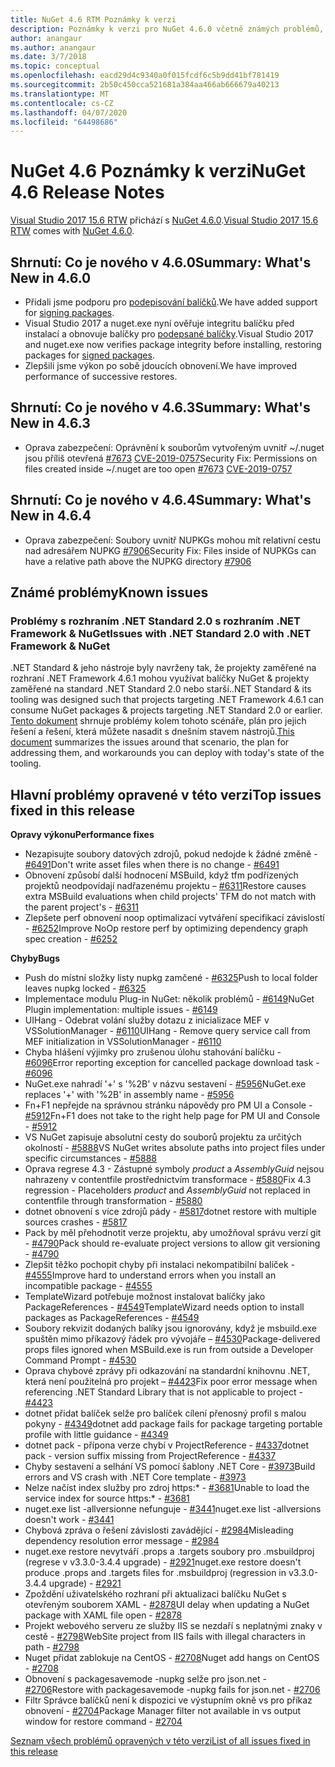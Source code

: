 ```yaml
---
title: NuGet 4.6 RTM Poznámky k verzi
description: Poznámky k verzi pro NuGet 4.6.0 včetně známých problémů, oprav chyb, přidaných funkcí a řadičů domény.
author: anangaur
ms.author: anangaur
ms.date: 3/7/2018
ms.topic: conceptual
ms.openlocfilehash: eacd29d4c9340a0f015fcdf6c5b9dd41bf781419
ms.sourcegitcommit: 2b50c450cca521681a384aa466ab666679a40213
ms.translationtype: MT
ms.contentlocale: cs-CZ
ms.lasthandoff: 04/07/2020
ms.locfileid: "64498686"
---
```

# <a name="nuget-46-release-notes"></a><span data-ttu-id="ace1a-103">NuGet 4.6 Poznámky k verzi</span><span class="sxs-lookup"><span data-stu-id="ace1a-103">NuGet 4.6 Release Notes</span></span>

<span data-ttu-id="ace1a-104">[Visual Studio 2017 15.6 RTW](https://www.visualstudio.com/news/releasenotes/vs2017-relnotes) přichází s [NuGet 4.6.0](https://dist.nuget.org/win-x86-commandline/v4.6.0/nuget.exe).</span><span class="sxs-lookup"><span data-stu-id="ace1a-104">[Visual Studio 2017 15.6 RTW](https://www.visualstudio.com/news/releasenotes/vs2017-relnotes) comes with [NuGet 4.6.0](https://dist.nuget.org/win-x86-commandline/v4.6.0/nuget.exe).</span></span>

## <a name="summary-whats-new-in-460"></a><span data-ttu-id="ace1a-105">Shrnutí: Co je nového v 4.6.0</span><span class="sxs-lookup"><span data-stu-id="ace1a-105">Summary: What's New in 4.6.0</span></span>

* <span data-ttu-id="ace1a-106">Přidali jsme podporu pro [podepisování balíčků](../create-packages/sign-a-package.md).</span><span class="sxs-lookup"><span data-stu-id="ace1a-106">We have added support for [signing packages](../create-packages/sign-a-package.md).</span></span>
* <span data-ttu-id="ace1a-107">Visual Studio 2017 a nuget.exe nyní ověřuje integritu balíčku před instalací a obnovuje balíčky pro [podepsané balíčky](../reference/signed-packages-reference.md).</span><span class="sxs-lookup"><span data-stu-id="ace1a-107">Visual Studio 2017 and nuget.exe now verifies package integrity before installing, restoring packages for [signed packages](../reference/signed-packages-reference.md).</span></span>
* <span data-ttu-id="ace1a-108">Zlepšili jsme výkon po sobě jdoucích obnovení.</span><span class="sxs-lookup"><span data-stu-id="ace1a-108">We have improved performance of successive restores.</span></span>

## <a name="summary-whats-new-in-463"></a><span data-ttu-id="ace1a-109">Shrnutí: Co je nového v 4.6.3</span><span class="sxs-lookup"><span data-stu-id="ace1a-109">Summary: What's New in 4.6.3</span></span>

* <span data-ttu-id="ace1a-110">Oprava zabezpečení: Oprávnění k souborům vytvořeným uvnitř ~/.nuget jsou příliš otevřená [#7673](https://github.com/NuGet/Home/issues/7673) [CVE-2019-0757](https://portal.msrc.microsoft.com/en-us/security-guidance/advisory/CVE-2019-0757)</span><span class="sxs-lookup"><span data-stu-id="ace1a-110">Security Fix: Permissions on files created inside ~/.nuget are too open [#7673](https://github.com/NuGet/Home/issues/7673) [CVE-2019-0757](https://portal.msrc.microsoft.com/en-us/security-guidance/advisory/CVE-2019-0757)</span></span>

## <a name="summary-whats-new-in-464"></a><span data-ttu-id="ace1a-111">Shrnutí: Co je nového v 4.6.4</span><span class="sxs-lookup"><span data-stu-id="ace1a-111">Summary: What's New in 4.6.4</span></span>

* <span data-ttu-id="ace1a-112">Oprava zabezpečení: Soubory uvnitř NUPKGs mohou mít relativní cestu nad adresářem NUPKG [#7906](https://github.com/NuGet/Home/issues/7906)</span><span class="sxs-lookup"><span data-stu-id="ace1a-112">Security Fix: Files inside of NUPKGs can have a relative path above the NUPKG directory [#7906](https://github.com/NuGet/Home/issues/7906)</span></span>

## <a name="known-issues"></a><span data-ttu-id="ace1a-113">Známé problémy</span><span class="sxs-lookup"><span data-stu-id="ace1a-113">Known issues</span></span>

### <a name="issues-with-net-standard-20-with-net-framework--nuget"></a><span data-ttu-id="ace1a-114">Problémy s rozhraním .NET Standard 2.0 s rozhraním .NET Framework & NuGet</span><span class="sxs-lookup"><span data-stu-id="ace1a-114">Issues with .NET Standard 2.0 with .NET Framework & NuGet</span></span> 

<span data-ttu-id="ace1a-115">.NET Standard & jeho nástroje byly navrženy tak, že projekty zaměřené na rozhraní .NET Framework 4.6.1 mohou využívat balíčky NuGet & projekty zaměřené na standard .NET Standard 2.0 nebo starší.</span><span class="sxs-lookup"><span data-stu-id="ace1a-115">.NET Standard & its tooling was designed such that projects targeting .NET Framework 4.6.1 can consume NuGet packages & projects targeting .NET Standard 2.0 or earlier.</span></span> <span data-ttu-id="ace1a-116">[Tento dokument](https://github.com/dotnet/standard/issues/481) shrnuje problémy kolem tohoto scénáře, plán pro jejich řešení a řešení, která můžete nasadit s dnešním stavem nástrojů.</span><span class="sxs-lookup"><span data-stu-id="ace1a-116">[This document](https://github.com/dotnet/standard/issues/481) summarizes the issues around that scenario, the plan for addressing them, and workarounds you can deploy with today's state of the tooling.</span></span>

## <a name="top-issues-fixed-in-this-release"></a><span data-ttu-id="ace1a-117">Hlavní problémy opravené v této verzi</span><span class="sxs-lookup"><span data-stu-id="ace1a-117">Top issues fixed in this release</span></span>

<span data-ttu-id="ace1a-118">**Opravy výkonu**</span><span class="sxs-lookup"><span data-stu-id="ace1a-118">**Performance fixes**</span></span>

* <span data-ttu-id="ace1a-119">Nezapisujte soubory datových zdrojů, pokud nedojde k žádné změně - [#6491](https://github.com/NuGet/Home/issues/6491)</span><span class="sxs-lookup"><span data-stu-id="ace1a-119">Don't write asset files when there is no change - [#6491](https://github.com/NuGet/Home/issues/6491)</span></span>
* <span data-ttu-id="ace1a-120">Obnovení způsobí další hodnocení MSBuild, když tfm podřízených projektů neodpovídají nadřazenému projektu – [#6311](https://github.com/NuGet/Home/issues/6311)</span><span class="sxs-lookup"><span data-stu-id="ace1a-120">Restore causes extra MSBuild evaluations when child projects' TFM do not match with the parent project's - [#6311](https://github.com/NuGet/Home/issues/6311)</span></span>
* <span data-ttu-id="ace1a-121">Zlepšete perf obnovení noop optimalizací vytváření specifikací závislostí - [#6252](https://github.com/NuGet/Home/issues/6252)</span><span class="sxs-lookup"><span data-stu-id="ace1a-121">Improve NoOp restore perf by optimizing dependency graph spec creation - [#6252](https://github.com/NuGet/Home/issues/6252)</span></span>

<span data-ttu-id="ace1a-122">**Chyby**</span><span class="sxs-lookup"><span data-stu-id="ace1a-122">**Bugs**</span></span>

* <span data-ttu-id="ace1a-123">Push do místní složky listy nupkg zamčené - [#6325](https://github.com/NuGet/Home/issues/6325)</span><span class="sxs-lookup"><span data-stu-id="ace1a-123">Push to local folder leaves nupkg locked - [#6325](https://github.com/NuGet/Home/issues/6325)</span></span>
* <span data-ttu-id="ace1a-124">Implementace modulu Plug-in NuGet: několik problémů - [#6149](https://github.com/NuGet/Home/issues/6149)</span><span class="sxs-lookup"><span data-stu-id="ace1a-124">NuGet Plugin implementation:  multiple issues - [#6149](https://github.com/NuGet/Home/issues/6149)</span></span>
* <span data-ttu-id="ace1a-125">UIHang - Odebrat volání služby dotazu z inicializace MEF v VSSolutionManager - [#6110](https://github.com/NuGet/Home/issues/6110)</span><span class="sxs-lookup"><span data-stu-id="ace1a-125">UIHang - Remove query service call from MEF initialization in VSSolutionManager - [#6110](https://github.com/NuGet/Home/issues/6110)</span></span>
* <span data-ttu-id="ace1a-126">Chyba hlášení výjimky pro zrušenou úlohu stahování balíčku - [#6096](https://github.com/NuGet/Home/issues/6096)</span><span class="sxs-lookup"><span data-stu-id="ace1a-126">Error reporting exception for cancelled package download task - [#6096](https://github.com/NuGet/Home/issues/6096)</span></span>
* <span data-ttu-id="ace1a-127">NuGet.exe nahradí '+' s '%2B' v názvu sestavení - [#5956](https://github.com/NuGet/Home/issues/5956)</span><span class="sxs-lookup"><span data-stu-id="ace1a-127">NuGet.exe replaces '+' with '%2B' in assembly name - [#5956](https://github.com/NuGet/Home/issues/5956)</span></span>
* <span data-ttu-id="ace1a-128">Fn+F1 nepřejde na správnou stránku nápovědy pro PM UI a Console - [#5912](https://github.com/NuGet/Home/issues/5912)</span><span class="sxs-lookup"><span data-stu-id="ace1a-128">Fn+F1 does not take to the right help page for PM UI and Console - [#5912](https://github.com/NuGet/Home/issues/5912)</span></span>
* <span data-ttu-id="ace1a-129">VS NuGet zapisuje absolutní cesty do souborů projektu za určitých okolností - [#5888](https://github.com/NuGet/Home/issues/5888)</span><span class="sxs-lookup"><span data-stu-id="ace1a-129">VS NuGet writes absolute paths into project files under specific circumstances - [#5888](https://github.com/NuGet/Home/issues/5888)</span></span>
* <span data-ttu-id="ace1a-130">Oprava regrese 4.3 - Zástupné symboly $product$ a $AssemblyGuid$ nejsou nahrazeny v contentfile prostřednictvím transformace - [#5880](https://github.com/NuGet/Home/issues/5880)</span><span class="sxs-lookup"><span data-stu-id="ace1a-130">Fix 4.3 regression - Placeholders $product$ and $AssemblyGuid$ not replaced in contentfile through transformation - [#5880](https://github.com/NuGet/Home/issues/5880)</span></span>
* <span data-ttu-id="ace1a-131">dotnet obnovení s více zdrojů pády - [#5817](https://github.com/NuGet/Home/issues/5817)</span><span class="sxs-lookup"><span data-stu-id="ace1a-131">dotnet restore with multiple sources crashes - [#5817](https://github.com/NuGet/Home/issues/5817)</span></span>
* <span data-ttu-id="ace1a-132">Pack by měl přehodnotit verze projektu, aby umožňoval správu verzí git - [#4790](https://github.com/NuGet/Home/issues/4790)</span><span class="sxs-lookup"><span data-stu-id="ace1a-132">Pack should re-evaluate project versions to allow git versioning - [#4790](https://github.com/NuGet/Home/issues/4790)</span></span>
* <span data-ttu-id="ace1a-133">Zlepšit těžko pochopit chyby při instalaci nekompatibilní balíček - [#4555](https://github.com/NuGet/Home/issues/4555)</span><span class="sxs-lookup"><span data-stu-id="ace1a-133">Improve hard to understand errors when you install an incompatible package - [#4555](https://github.com/NuGet/Home/issues/4555)</span></span>
* <span data-ttu-id="ace1a-134">TemplateWizard potřebuje možnost instalovat balíčky jako PackageReferences - [#4549](https://github.com/NuGet/Home/issues/4549)</span><span class="sxs-lookup"><span data-stu-id="ace1a-134">TemplateWizard needs option to install packages as PackageReferences - [#4549](https://github.com/NuGet/Home/issues/4549)</span></span>
* <span data-ttu-id="ace1a-135">Soubory rekvizit dodaných balíky jsou ignorovány, když je msbuild.exe spuštěn mimo příkazový řádek pro vývojáře – [#4530](https://github.com/NuGet/Home/issues/4530)</span><span class="sxs-lookup"><span data-stu-id="ace1a-135">Package-delivered props files ignored when MSBuild.exe is run from outside a Developer Command Prompt - [#4530](https://github.com/NuGet/Home/issues/4530)</span></span>
* <span data-ttu-id="ace1a-136">Oprava chybové zprávy při odkazování na standardní knihovnu .NET, která není použitelná pro projekt – [#4423](https://github.com/NuGet/Home/issues/4423)</span><span class="sxs-lookup"><span data-stu-id="ace1a-136">Fix poor error message when referencing .NET Standard Library that is not applicable to project - [#4423](https://github.com/NuGet/Home/issues/4423)</span></span>
* <span data-ttu-id="ace1a-137">dotnet přidat balíček selže pro balíček cílení přenosný profil s malou pokyny - [#4349](https://github.com/NuGet/Home/issues/4349)</span><span class="sxs-lookup"><span data-stu-id="ace1a-137">dotnet add package fails for package targeting portable profile with little guidance - [#4349](https://github.com/NuGet/Home/issues/4349)</span></span>
* <span data-ttu-id="ace1a-138">dotnet pack - přípona verze chybí v ProjectReference - [#4337](https://github.com/NuGet/Home/issues/4337)</span><span class="sxs-lookup"><span data-stu-id="ace1a-138">dotnet pack - version suffix missing from ProjectReference - [#4337](https://github.com/NuGet/Home/issues/4337)</span></span>
* <span data-ttu-id="ace1a-139">Chyby sestavení a selhání VS pomocí šablony .NET Core - [#3973](https://github.com/NuGet/Home/issues/3973)</span><span class="sxs-lookup"><span data-stu-id="ace1a-139">Build errors and VS crash with .NET Core template - [#3973](https://github.com/NuGet/Home/issues/3973)</span></span>
* <span data-ttu-id="ace1a-140">Nelze načíst index služby pro zdroj https:\* - [#3681](https://github.com/NuGet/Home/issues/3681)</span><span class="sxs-lookup"><span data-stu-id="ace1a-140">Unable to load the service index for source https:\* - [#3681](https://github.com/NuGet/Home/issues/3681)</span></span>
* <span data-ttu-id="ace1a-141">nuget.exe list -allversionne nefunguje - [#3441](https://github.com/NuGet/Home/issues/3441)</span><span class="sxs-lookup"><span data-stu-id="ace1a-141">nuget.exe list -allversions doesn't work - [#3441](https://github.com/NuGet/Home/issues/3441)</span></span>
* <span data-ttu-id="ace1a-142">Chybová zpráva o řešení závislosti zavádějící - [#2984](https://github.com/NuGet/Home/issues/2984)</span><span class="sxs-lookup"><span data-stu-id="ace1a-142">Misleading dependency resolution error message - [#2984](https://github.com/NuGet/Home/issues/2984)</span></span>
* <span data-ttu-id="ace1a-143">nuget.exe restore nevytváří .props a .targets soubory pro .msbuildproj (regrese v v3.3.0-3.4.4 upgrade) - [#2921](https://github.com/NuGet/Home/issues/2921)</span><span class="sxs-lookup"><span data-stu-id="ace1a-143">nuget.exe restore doesn't produce .props and .targets files for .msbuildproj (regression in v3.3.0-3.4.4 upgrade) - [#2921](https://github.com/NuGet/Home/issues/2921)</span></span>
* <span data-ttu-id="ace1a-144">Zpoždění uživatelského rozhraní při aktualizaci balíčku NuGet s otevřeným souborem XAML - [#2878](https://github.com/NuGet/Home/issues/2878)</span><span class="sxs-lookup"><span data-stu-id="ace1a-144">UI delay when updating a NuGet package with XAML file open - [#2878](https://github.com/NuGet/Home/issues/2878)</span></span>
* <span data-ttu-id="ace1a-145">Projekt webového serveru ze služby IIS se nezdaří s neplatnými znaky v cestě - [#2798](https://github.com/NuGet/Home/issues/2798)</span><span class="sxs-lookup"><span data-stu-id="ace1a-145">WebSite project from IIS fails with illegal characters in path - [#2798](https://github.com/NuGet/Home/issues/2798)</span></span>
* <span data-ttu-id="ace1a-146">Nuget přidat zablokuje na CentOS - [#2708](https://github.com/NuGet/Home/issues/2708)</span><span class="sxs-lookup"><span data-stu-id="ace1a-146">Nuget add hangs on CentOS - [#2708](https://github.com/NuGet/Home/issues/2708)</span></span>
* <span data-ttu-id="ace1a-147">Obnovení s packagesavemode -nupkg selže pro json.net - [#2706](https://github.com/NuGet/Home/issues/2706)</span><span class="sxs-lookup"><span data-stu-id="ace1a-147">Restore with packagesavemode -nupkg fails for json.net - [#2706](https://github.com/NuGet/Home/issues/2706)</span></span>
* <span data-ttu-id="ace1a-148">Filtr Správce balíčků není k dispozici ve výstupním okně vs pro příkaz obnovení - [#2704](https://github.com/NuGet/Home/issues/2704)</span><span class="sxs-lookup"><span data-stu-id="ace1a-148">Package Manager filter not available in vs output window for restore command - [#2704](https://github.com/NuGet/Home/issues/2704)</span></span>

[<span data-ttu-id="ace1a-149">Seznam všech problémů opravených v této verzi</span><span class="sxs-lookup"><span data-stu-id="ace1a-149">List of all issues fixed in this release</span></span>](https://github.com/NuGet/Home/issues?q=is%3Aissue+is%3Aclosed+milestone%3A%224.6")
